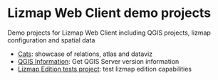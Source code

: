 # Lizmap Web Client demo projects

Demo projects for Lizmap Web Client including QGIS projects, lizmap configuration and spatial data

* [Cats](cats/): showcase of relations, atlas and dataviz
* [QGIS Information](qgis_info/): Get QGIS Server version information
* [Lizmap Edition tests project](tests_edition/): test lizmap edition capabilities